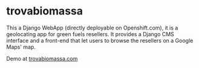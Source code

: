 # trovabiomassa

This a Django WebApp (directly deployable on Openshift.com), it is a geolocating app for green fuels resellers. It provides a Django CMS interface and a front-end that let users to browse the resellers on a Google Maps' map.

Demo at [trovabiomassa.com](http://trovabiomassa.com)
